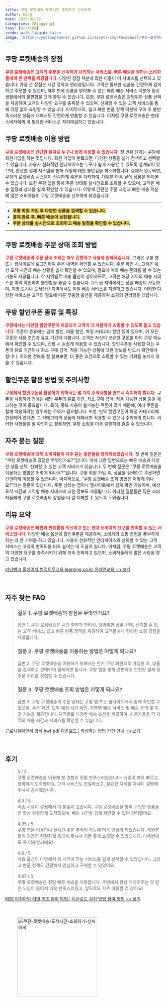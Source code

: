 ```yaml
---
title: 쿠팡 로켓배송 도착시간 조회하기 신속하게
author: bing
date: 2025-02-02
categories: [Blogging]
tags: [writing]
render_with_liquid: false
image: 'https://yellowplanner.github.io/assets/img/thumbnail/쿠팡-로켓배송-도착시간-조회하기-신속하게.webp'
---
```



<h2 id='로켓배송의 장점'>쿠팡 로켓배송의 장점</h2>

<p><b><span style="color: #ee2323;">쿠팡 로켓배송은 고객의 주문을 신속하게 처리하는 서비스로, 빠른 배송을 원하는 소비자들에게 큰 만족을 제공합니다.</span></b> 다양한 장점 덕분에 많은 이들이 이 서비스를 선택하고 있습니다. 가장 큰 장점은 시간 절약과 편리성입니다. 고객은 필요한 상품을 간편하게 검색하고 주문할 수 있으며, 하루 만에 상품을 받아볼 수 있는 빠른 배송 서비스 덕분에 일상생활에서의 불편함을 크게 줄일 수 있습니다. 또한, 쿠팡 로켓배송은 광범위한 상품 선택을 제공하여 고객의 다양한 요구를 충족할 수 있으며, 신뢰할 수 있는 고객 서비스를 통해 걱정 없이 쇼핑할 수 있습니다. 마지막으로, 쉽고 빠른 반품 정책 덕분에 구매 후 불만족스러운 상품에 대해서도 간편하게 반품할 수 있습니다. 이처럼 쿠팡 로켓배송은 현대 소비자에게 꼭 필요한 서비스로 자리매김하고 있습니다.</p>

<h2 id='로켓배송 이용 방법'>쿠팡 로켓배송 이용 방법</h2>

<p><b><span style="color: #ee2323;">쿠팡 로켓배송은 간단한 절차로 누구나 쉽게 이용할 수 있습니다.</span></b> 첫 번째 단계는 쿠팡에 회원가입을 하는 것입니다. 회원 가입이 완료되면, 다양한 상품을 쉽게 검색하고 선택할 수 있습니다. 사용자 친화적인 인터페이스는 누구나 쉽게 사용할 수 있도록 설계되어 있으며, 안전한 결제 시스템을 통해 쇼핑에 대한 불안감을 최소화합니다. 결제가 완료되면, 쿠팡의 로켓배송 시스템이 신속하게 주문을 처리하여, 대부분 다음 날에 상품을 받아볼 수 있습니다. 또한 쿠팡 앱을 통해 주문 상태를 실시간으로 조회할 수 있으며, 고객은 배송 일정과 상태를 쉽게 확인할 수 있습니다. 이렇게 간편한 주문 과정과 빠른 배송 덕분에 많은 소비자들이 쿠팡 로켓배송을 선호하게 되었습니다.</p>

<hr />

<ul>
    <li><b><span style="background-color: #ffe066;">쿠팡 회원 가입 후 다양한 상품을 검색할 수 있습니다.</span></b></li>
    <li><b><span style="background-color: #ffe066;">결제 완료 후, 빠른 배송이 보장됩니다.</span></b></li>
    <li><b><span style="background-color: #ffe066;">주문 상태를 실시간으로 조회하고 배송 일정을 확인할 수 있습니다.</span></b></li>
</ul>

<hr />

<h2 id='주문 상태 조회 방법'>쿠팡 로켓배송 주문 상태 조회 방법</h2>

<p><b><span style="color: #ee2323;">쿠팡 로켓배송의 주문 상태 조회는 매우 간편하고 사용자 친화적입니다.</span></b> 고객은 쿠팡 앱 또는 웹사이트에 로그인하여 주문 내역을 확인할 수 있습니다. 주문 확인 시, 고객은 예상 도착 시간과 배송 상황을 쉽게 확인할 수 있으며, 필요에 따라 배송 문의를 할 수 있는 기능도 제공됩니다. 각 지역별로 배송 옵션이 상이하므로, 고객은 해당 지역의 배송 서비스를 미리 확인하여 불편함을 줄일 수 있습니다. 수도권 지역에서는 당일 배송이 가능하며, 지방 도시나 도서산간 지역에서도 익일 배송 서비스를 지원하고 있습니다. 이러한 다양한 서비스는 고객의 필요에 따른 맞춤형 옵션을 제공하여 쇼핑의 편리함을 더합니다.</p>

<h2 id='쿠팡 할인쿠폰 종류 및 특징'>쿠팡 할인쿠폰 종류 및 특징</h2>

<p><b><span style="color: #ee2323;">쿠팡에서는 다양한 할인쿠폰이 제공되어 고객이 더 저렴하게 쇼핑할 수 있도록 돕고 있습니다.</span></b> 쿠폰의 종류에는 금액 할인, 비율 할인, 특정 카테고리 할인 등이 있으며, 이 모든 쿠폰은 사용 조건과 유효 기간이 다릅니다. 고객은 자신이 보유한 쿠폰을 마이 쿠팡 메뉴에서 확인할 수 있으며, 쇼핑 시 손쉽게 적용할 수 있습니다. 할인쿠폰을 사용할 때는 쿠폰의 유효 기간이나 최소 구매 금액, 적용 가능한 상품에 대한 정보를 반드시 확인해야 합니다. 이러한 정보를 잘 살펴보면, 더 좋은 조건으로 쇼핑할 수 있는 기회를 놓치지 않을 수 있습니다.</p>

<h2 id='할인쿠폰 활용 방법 및 주의사항'>할인쿠폰 활용 방법 및 주의사항</h2>

<p><b><span style="color: #ee2323;">쿠팡에서 할인쿠폰을 활용하기 위해서는 몇 가지 주의사항을 반드시 숙지해야 합니다.</span></b> 쿠폰을 사용하기 전에는 해당 쿠폰의 유효 기간, 최소 구매 금액, 적용 가능한 상품 등을 체크하는 것이 중요합니다. 특히, 중복 사용이 불가능한 쿠폰이 많기 때문에, 여러 쿠폰을 함께 적용하려는 경우에는 주의가 필요합니다. 또한, 만약 할인쿠폰이 특정 카테고리에 한정되어 있다면, 그 카테고리의 상품에 대해서만 적용할 수 있으니 주의해야 합니다. 이러한 사항들을 잘 확인하고 활용하면, 쿠팡 쇼핑을 더욱 알뜰하게 즐길 수 있습니다.</p>

<h2 id='자주 묻는 질문'>자주 묻는 질문</h2>

<p><b><span style="color: #ee2323;">쿠팡 로켓배송에 대해 소비자들이 자주 묻는 질문들을 정리해보았습니다.</span></b> 첫 번째 질문은 “쿠팡 로켓배송의 장점은 무엇인가요?”입니다. 이에 대한 답변으로는 빠른 배송과 다양한 상품 선택, 신뢰할 수 있는 고객 서비스가 있습니다. 두 번째 질문은 “쿠팡 로켓배송을 이용하는 방법은 어떻게 되나요?”입니다. 쿠팡 회원 가입 후, 상품을 검색하고 주문하면 간편하게 이용할 수 있습니다. 마지막으로, “쿠팡 로켓배송 조회 방법은 어떻게 되나요?”라는 질문이 있습니다. 주문 상태는 앱이나 웹사이트에서 쉽게 확인 가능하며, 예상 도착 시간과 지역별 배송 서비스에 대한 정보도 제공됩니다. 이러한 질문들은 많은 소비자들에게 쿠팡 로켓배송의 장점을 더 잘 이해할 수 있도록 도와줍니다.</p>

<h2 id='목차와 핵심 요약'>리뷰 요약</h2>

<p><b><span style="color: #ee2323;">쿠팡 로켓배송은 빠름과 편리함을 의신하고 있는 현대 소비자의 요구를 만족할 수 있는 서비스입니다.</span></b> 다양한 배송 옵션과 할인쿠폰을 제공하며, 소비자의 쇼핑 경험을 풍부하게 하는 데 큰 기여를 하고 있습니다. 사용자 친화적인 인터페이스와 신뢰할 수 있는 고객 서비스는 고객의 만족도를 더욱 높이는 데 도움이 됩니다. 이처럼, 쿠팡 로켓배송은 고객의 다양한 요구를 충족시키기 위해 계속 진화하고 있으며, 소비자들에게 많은 사랑을 받고 있습니다.</p>


<p><a class="click-button" title="러닝뱅크 홈페이지 법정의무교육 learning.co.kr 온라인교육" href="https://yellowplanner.github.io/posts/%EB%9F%AC%EB%8B%9D%EB%B1%85%ED%81%AC-%ED%99%88%ED%8E%98%EC%9D%B4%EC%A7%80-%EB%B2%95%EC%A0%95%EC%9D%98%EB%AC%B4%EA%B5%90%EC%9C%A1-learning.co.kr-%EC%98%A8%EB%9D%BC%EC%9D%B8%EA%B5%90%EC%9C%A1/" rel="dofollow">러닝뱅크 홈페이지 법정의무교육 learning.co.kr 온라인교육 👈 보기</a></p><br>
<h2 id='자주_찾는_FAQ'>자주 찾는 FAQ</h2>
<div itemscope="" itemtype="https://schema.org/FAQPage"> 
<blockquote> 
<div itemscope="" itemprop="mainEntity" itemtype="https://schema.org/Question"> 
<h3 itemprop="name">질문 1. 쿠팡 로켓배송의 장점은 무엇인가요?</h3> 
<div itemscope="" itemprop="acceptedAnswer" itemtype="https://schema.org/Answer"> 
<span itemprop="text"> 
<p>답변 1. 쿠팡 로켓배송은 시간 절약과 편리성, 광범위한 상품 선택, 신뢰할 수 있는 고객 서비스, 쉽고 빠른 반품 정책을 제공하여 고객들에게 편리한 쇼핑 경험을 제공합니다.</p> 
</span> 
</div> 
</div> 

<div itemscope="" itemprop="mainEntity" itemtype="https://schema.org/Question"> 
<h3 itemprop="name">질문 2. 쿠팡 로켓배송을 이용하는 방법은 어떻게 되나요?</h3> 
<div itemscope="" itemprop="acceptedAnswer" itemtype="https://schema.org/Answer"> 
<span itemprop="text"> 
<p>답변 2. 쿠팡 로켓배송을 이용하기 위해서는 먼저 쿠팡 회원으로 가입한 후, 상품을 검색하고 선택하여 결제하면 됩니다. 쿠팡 앱을 통해 간편하고 안전한 결제 및 주문 처리를 경험할 수 있습니다.</p> 
</span> 
</div> 
</div> 

<div itemscope="" itemprop="mainEntity" itemtype="https://schema.org/Question"> 
<h3 itemprop="name">질문 3. 쿠팡 로켓배송 조회 방법은 어떻게 되나요?</h3> 
<div itemscope="" itemprop="acceptedAnswer" itemtype="https://schema.org/Answer"> 
<span itemprop="text"> 
<p>답변 3. 쿠팡 로켓배송의 주문 상태는 쿠팡 앱 또는 웹사이트에서 쉽게 확인할 수 있으며, 주문 확인, 도착 예정 시간 확인, 지역별 배송 서비스 및 배송 문의 및 지원 기능을 제공합니다. 지역별로 다양한 배송 옵션을 제공하여, 사용자들은 각 지역의 배송 시간과 서비스를 확인할 수 있습니다.</p> 
</span> 
</div> 
</div> 
</blockquote> 
</div>
<p><a class="click-button" title="근로사실확인서 양식 hwf pdf 다운로드 | 작성하는 방법 간편 안내" href="https://yellowplanner.github.io/posts/%EA%B7%BC%EB%A1%9C%EC%82%AC%EC%8B%A4%ED%99%95%EC%9D%B8%EC%84%9C-%EC%96%91%EC%8B%9D-hwf-pdf-%EB%8B%A4%EC%9A%B4%EB%A1%9C%EB%93%9C-%EC%9E%91%EC%84%B1%ED%95%98%EB%8A%94-%EB%B0%A9%EB%B2%95-%EA%B0%84%ED%8E%B8-%EC%95%88%EB%82%B4/" rel="dofollow">근로사실확인서 양식 hwf pdf 다운로드 | 작성하는 방법 간편 안내 👈 보기</a></p><br>
<h2 id='후기'>후기</h2>
<div itemscope itemtype="https://schema.org/Product">
  <blockquote>
  <div itemprop="review" itemscope itemtype="https://schema.org/Review">
      <div itemprop="reviewRating" itemscope itemtype="https://schema.org/Rating"> <span itemprop="ratingValue">5</span> / <span itemprop="bestRating">5</span> </div>
      <span itemprop="reviewBody">쿠팡 로켓배송을 이용해 본 경험이 정말 만족스러웠습니다. 배송이 매우 빠르고, 정확하게 도착했어요. 고객 서비스도 친절하셨고, 필요한 지식을 자세히 설명해 주셔서 감사했습니다.</span>
  </div>
  <br>
  <div itemprop="review" itemscope itemtype="https://schema.org/Review">
      <div itemprop="reviewRating" itemscope itemtype="https://schema.org/Rating"> <span itemprop="ratingValue">4.9</span> / <span itemprop="bestRating">5</span> </div>
      <span itemprop="reviewBody">배송 시설이 깔끔해서 더 믿음이 갔습니다. 쿠팡 로켓배송을 통해 구입한 상품들은 항상 원활하게 도착했으며, 배송 시간을 쉽게 확인할 수 있어 편리했어요.</span>
  </div>
  <br>
  <div itemprop="review" itemscope itemtype="https://schema.org/Review">
      <div itemprop="reviewRating" itemscope itemtype="https://schema.org/Rating"> <span itemprop="ratingValue">4.95</span> / <span itemprop="bestRating">5</span> </div>
      <span itemprop="reviewBody">쿠팡 앱을 이용하니 실시간 주문 추적이 가능해 더욱 안심이 되었습니다. 직원분들이 굉장히 친절하게 응대해 주셔서 기분 좋게 쇼핑할 수 있었습니다. 다음번에도 꼭 이용할거에요!</span>
  </div>
  <br>
  <div itemprop="review" itemscope itemtype="https://schema.org/Review">
      <div itemprop="reviewRating" itemscope itemtype="https://schema.org/Rating"> <span itemprop="ratingValue">4.8</span> / <span itemprop="bestRating">5</span> </div>
      <span itemprop="reviewBody">배송 옵션이 다양해서 제 지역에 맞는 서비스를 쉽게 선택할 수 있었습니다. 그리고 반품 정책도 간편해서 안심하고 구매할 수 있었어요.</span>
  </div>
  <br>
  <div itemprop="review" itemscope itemtype="https://schema.org/Review">
      <div itemprop="reviewRating" itemscope itemtype="https://schema.org/Rating"> <span itemprop="ratingValue">4.87</span> / <span itemprop="bestRating">5</span> </div>
      <span itemprop="reviewBody">쿠팡 로켓배송은 정말 빠른 배송을 자랑합니다. 주변에서 항상 기다려주는 것 같은 느낌이 들어서 더욱 만족스러웠고, 앞으로도 자주 이용할 것 같아요!</span>
  </div>
  </blockquote>
</div>
<p><a class="click-button" title="KBS 아침마당 티벗 퀴즈 참여 방법 | 다운로드 설치 방법 참여 방법" href="https://yellowplanner.github.io/posts/KBS-%EC%95%84%EC%B9%A8%EB%A7%88%EB%8B%B9-%ED%8B%B0%EB%B2%97-%ED%80%B4%EC%A6%88-%EC%B0%B8%EC%97%AC-%EB%B0%A9%EB%B2%95-%EB%8B%A4%EC%9A%B4%EB%A1%9C%EB%93%9C-%EC%84%A4%EC%B9%98-%EB%B0%A9%EB%B2%95-%EC%B0%B8%EC%97%AC-%EB%B0%A9%EB%B2%95/" rel="dofollow">KBS 아침마당 티벗 퀴즈 참여 방법 | 다운로드 설치 방법 참여 방법 👈 보기</a></p><br>
<figure class="image"><img src="https://yellowplanner.github.io/assets/img/thumbnail/쿠팡-로켓배송-도착시간-조회하기-신속하게.webp" alt="쿠팡-로켓배송-도착시간-조회하기-신속하게" width="256" height="256"></figure>